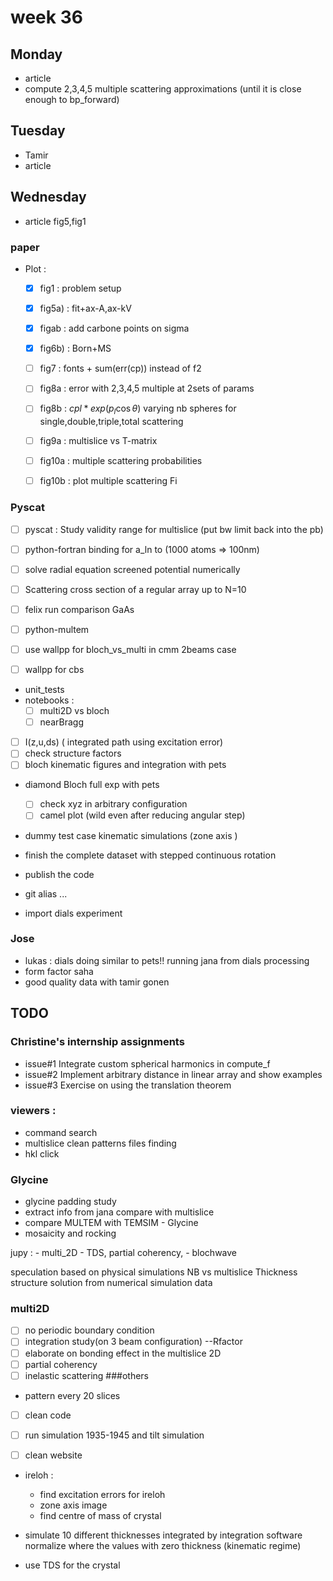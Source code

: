 # week 36
## Monday
- article
- compute 2,3,4,5 multiple scattering approximations (until it is close enough to bp_forward)
## Tuesday
- Tamir
- article
## Wednesday
- article fig5,fig1

### paper
- Plot :
  - [x] fig1 : problem setup
  - [x] fig5a) : fit+ax-A,ax-kV
  - [x] figab : add carbone points on sigma
  - [x] fig6b) : Born+MS
  - [ ] fig7 : fonts + sum(err(cp)) instead of f2
  - [ ] fig8a : error with 2,3,4,5 multiple at 2sets of params
  - [ ] fig8b : $cpl*exp(p_l\cos\theta)$ varying nb spheres for single,double,triple,total scattering

  - [ ] fig9a : multislice vs T-matrix
  - [ ] fig10a : multiple scattering probabilities
  - [ ] fig10b : plot multiple scattering Fi


### Pyscat
- [ ] pyscat : Study validity range for multislice (put bw limit back into the pb)
- [ ] python-fortran binding for a_ln to (1000 atoms => 100nm)
- [ ] solve radial equation screened potential numerically
- [ ] Scattering cross section of a regular array up to N=10

- [ ] felix run comparison GaAs
- [ ] python-multem
- [ ] use wallpp for bloch_vs_multi in cmm 2beams case
- [ ] wallpp for cbs

- unit_tests
- notebooks :
    - [ ] multi2D vs bloch
    - [ ] nearBragg
- [ ] I(z,u,ds) ( integrated path using excitation error)
- [ ] check structure factors  
- [ ] bloch kinematic figures and integration with pets

- diamond Bloch full exp with pets
    - [ ] check xyz in arbitrary configuration
    - [ ] camel plot (wild even after reducing angular step)
- dummy test case kinematic simulations  (zone axis )

- finish the complete dataset with stepped continuous rotation
- publish the code

- git alias ...
- import dials experiment



### Jose
- lukas : dials doing similar to pets!! running jana from dials processing
- form factor saha
- good quality data with tamir gonen



## TODO
### Christine's internship assignments
- issue#1 Integrate custom spherical harmonics in compute_f
- issue#2 Implement arbitrary distance in linear array and show examples
- issue#3 Exercise on using the translation theorem

### viewers :
  - command search
  - multislice clean patterns files finding
  - hkl click

### Glycine
- glycine padding study
- extract info from jana compare with multislice
- compare MULTEM with TEMSIM - Glycine
- mosaicity and rocking

jupy :
    - multi_2D
    - TDS, partial coherency,
    - blochwave

speculation based on physical simulations
NB vs multislice
Thickness
structure solution from numerical simulation data

### multi2D
  - [ ] no periodic boundary condition
  - [ ] integration study(on 3 beam configuration) --Rfactor
  - [ ] elaborate on bonding effect in the multislice 2D
  - [ ] partial coherency
  - [ ] inelastic scattering
###others
  - pattern every 20 slices
  - [ ] clean code
  - [ ] run simulation 1935-1945 and tilt simulation


- [ ] clean website
- ireloh :
  - find excitation errors for ireloh
  - zone axis image
  - find centre of mass of crystal

- simulate 10 different thicknesses integrated by integration software
normalize where the values with zero thickness (kinematic regime)
- use TDS for the crystal
